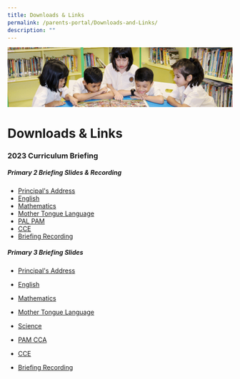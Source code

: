 ```yaml
---
title: Downloads & Links
permalink: /parents-portal/Downloads-and-Links/
description: ""
---
```

![](/images/banner.gif)

Downloads & Links
=================

### 2023 Curriculum Briefing

##### **Primary 2 Briefing Slides & Recording**

*   [Principal's Address](/files/2023%20P2%20P%20Welcome_Address.pdf)
*   [English](/files/2023%20P2%20EL%20Curriculum%20Briefing.pdf)
*   [Mathematics](/files/2023%20P2%20MA%20Curriculum%20Briefing.pdf)
*   [Mother Tongue Language](/files/2023%20P2%20MTL%20Curriculum%20Briefing.pdf)
*   [PAL PAM](/files/2023%20P2%20PAL%20PAM%20Curriculum%20Briefing.pdf)
*   [CCE](/files/CCE%20Briefing%20for%20P2%20parents%202023.pdf)
*   [Briefing Recording](https://drive.google.com/file/d/1Zn-28oWzptc-5pvk8RSwKt39RwxhhN_6/view?usp=sharing)


##### **Primary 3 Briefing Slides**  

*   [Principal's Address](/files/2023%20P3%20P%20Address%202023.pdf)
*   [English](https://junyuanpri.moe.edu.sg/qql/slot/u499/2023/2023%20Curriculum%20Briefing/P3/2023%20P3%20EL%20Cclm%20Briefing_upload.pdf)
*   [Mathematics](https://junyuanpri.moe.edu.sg/qql/slot/u499/2023/2023%20Curriculum%20Briefing/P3/2023%20P3%20MA%20Curriculum%20Briefing.pdf)
*   [Mother Tongue Language](https://junyuanpri.moe.edu.sg/qql/slot/u499/2023/2023%20Curriculum%20Briefing/P3/2023%20P3%20MTL%20Curriculum%20Briefing.pdf)
*   [Science](https://junyuanpri.moe.edu.sg/qql/slot/u499/2023/2023%20Curriculum%20Briefing/P3/Primary%203_SCI%2013%20Jan.pdf)
*   [PAM CCA](https://junyuanpri.moe.edu.sg/qql/slot/u499/2023/2023%20Curriculum%20Briefing/P3/2023%20P3%20PAM%20CCA%20Curriculum%20Briefing.pdf)
*   [CCE](https://junyuanpri.moe.edu.sg/qql/slot/u499/2023/2023%20Curriculum%20Briefing/P3/CCE%20Briefing%20for%20P3%20parents%202023.pdf)

*   [Briefing Recording](https://drive.google.com/file/d/1b0wGLX4sm8CSj-N9E6dizuRe2UTTIhyI/view?usp=sharing)